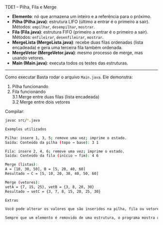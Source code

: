  TDE1 – Pilha, Fila e Merge

- **Elemento**: nó que armazena um inteiro e a referência para o próximo.
- **Pilha (Pilha.java)**: estrutura LIFO (último a entrar é o primeiro a sair).  
  Métodos: `empilhar`, `desempilhar`, `mostrar`.
- **Fila (Fila.java)**: estrutura FIFO (primeiro a entrar é o primeiro a sair).  
  Métodos: `enfileirar`, `desenfileirar`, `mostrar`.
- **MergeLista (MergeLista.java)**: recebe duas filas ordenadas (lista encadeada) e gera uma terceira fila também ordenada.
- **MergeVetor (MergeVetor.java)**: mesmo processo de merge, mas usando vetores.
- **Main (Main.java)**: executa todos os testes das estruturas.

---

 Como executar
Basta rodar o arquivo `Main.java`. Ele demonstra:

1. Pilha funcionando  
2. Fila funcionando  
3.1 Merge entre duas filas (lista encadeada)  
3.2 Merge entre dois vetores  

 Compilar:
```bash
javac src/*.java

Exemplos utilizados

Pilha: insere 1, 3, 5; remove uma vez; imprime o estado.
Saída: Conteúdo da pilha (topo → base): 3 1

Fila: insere 2, 4, 6; remove uma vez; imprime o estado.
Saída: Conteúdo da fila (início → fim): 4 6

Merge (listas):
A = [10, 30, 50], B = [5, 20, 40, 60]
Resultado → C = [5, 10, 20, 30, 40, 50, 60]

Merge (vetores):
vetA = {7, 15, 25}, vetB = {3, 8, 20, 30}
Resultado → vetC = {3, 7, 8, 15, 20, 25, 30}

Extras

Você pode alterar os valores que são inseridos na pilha, fila ou vetores no código para realizar outros testes.

Sempre que um elemento é removido de uma estrutura, o programa mostra qual foi o valor retirado.
